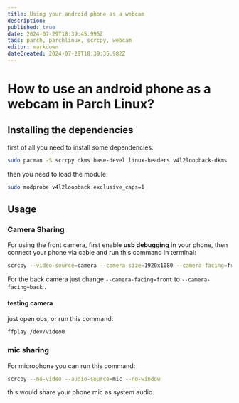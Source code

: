 ```yaml
---
title: Using your android phone as a webcam
description: 
published: true
date: 2024-07-29T18:39:45.995Z
tags: parch, parchlinux, scrcpy, webcam
editor: markdown
dateCreated: 2024-07-29T18:39:35.982Z
---
```


# How to use an android phone as a webcam in Parch Linux?


## Installing the dependencies

first of all you need to install some dependencies:

```bash
sudo pacman -S scrcpy dkms base-devel linux-headers v4l2loopback-dkms
```

then you need to load the module:

```bash
sudo modprobe v4l2loopback exclusive_caps=1
```

## Usage

### Camera Sharing

For using the front camera, first enable **usb debugging** in your phone, then connect your phone via cable and run this command in terminal:

```bash
scrcpy --video-source=camera --camera-size=1920x1080 --camera-facing=front --v4l2-sink=/dev/video0 --no-playback --no-window
```

For the back camera just change ```--camera-facing=front``` to ```--camera-facing=back``` .

#### testing camera

just open obs, or run this command:

```bash
ffplay /dev/video0
```

### mic sharing

For microphone you can run this command:

```bash
scrcpy --no-video --audio-source=mic --no-window
```

this would share your phone mic as system audio.


